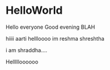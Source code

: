 # HelloWorld
Hello everyone
Good evening
BLAH

  hiiii aarti hellloooo im reshma
shreshtha


i am shraddha....


Hellllloooooo
